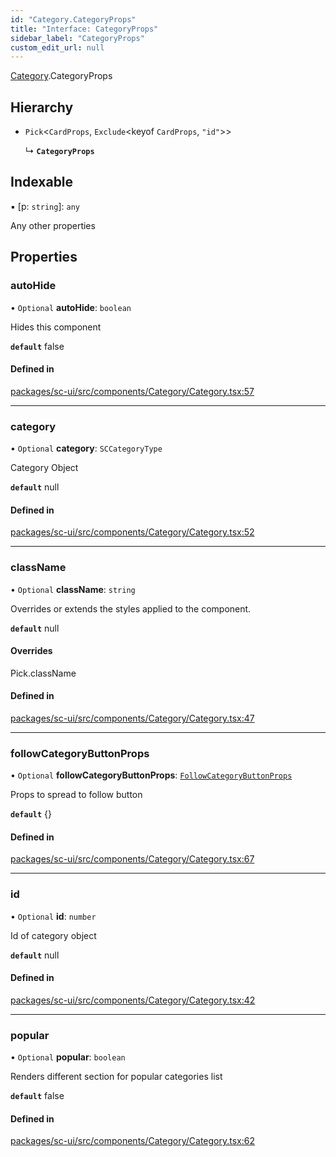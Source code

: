 ```yaml
---
id: "Category.CategoryProps"
title: "Interface: CategoryProps"
sidebar_label: "CategoryProps"
custom_edit_url: null
---
```


[Category](../modules/Category).CategoryProps

## Hierarchy

- `Pick`<`CardProps`, `Exclude`<keyof `CardProps`, ``"id"``\>\>

  ↳ **`CategoryProps`**

## Indexable

▪ [p: `string`]: `any`

Any other properties

## Properties

### autoHide

• `Optional` **autoHide**: `boolean`

Hides this component

**`default`** false

#### Defined in

[packages/sc-ui/src/components/Category/Category.tsx:57](https://github.com/selfcommunity/community-ui/blob/0c5b0c7/packages/sc-ui/src/components/Category/Category.tsx#L57)

___

### category

• `Optional` **category**: `SCCategoryType`

Category Object

**`default`** null

#### Defined in

[packages/sc-ui/src/components/Category/Category.tsx:52](https://github.com/selfcommunity/community-ui/blob/0c5b0c7/packages/sc-ui/src/components/Category/Category.tsx#L52)

___

### className

• `Optional` **className**: `string`

Overrides or extends the styles applied to the component.

**`default`** null

#### Overrides

Pick.className

#### Defined in

[packages/sc-ui/src/components/Category/Category.tsx:47](https://github.com/selfcommunity/community-ui/blob/0c5b0c7/packages/sc-ui/src/components/Category/Category.tsx#L47)

___

### followCategoryButtonProps

• `Optional` **followCategoryButtonProps**: [`FollowCategoryButtonProps`](FollowCategoryButton.FollowCategoryButtonProps)

Props to spread to follow button

**`default`** {}

#### Defined in

[packages/sc-ui/src/components/Category/Category.tsx:67](https://github.com/selfcommunity/community-ui/blob/0c5b0c7/packages/sc-ui/src/components/Category/Category.tsx#L67)

___

### id

• `Optional` **id**: `number`

Id of category object

**`default`** null

#### Defined in

[packages/sc-ui/src/components/Category/Category.tsx:42](https://github.com/selfcommunity/community-ui/blob/0c5b0c7/packages/sc-ui/src/components/Category/Category.tsx#L42)

___

### popular

• `Optional` **popular**: `boolean`

Renders different section for popular categories list

**`default`** false

#### Defined in

[packages/sc-ui/src/components/Category/Category.tsx:62](https://github.com/selfcommunity/community-ui/blob/0c5b0c7/packages/sc-ui/src/components/Category/Category.tsx#L62)
